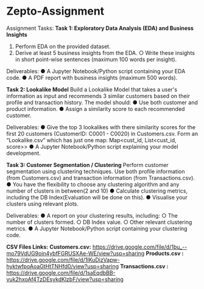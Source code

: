 # Zepto-Assignment

Assignment Tasks:
**Task 1: Exploratory Data Analysis (EDA) and Business Insights**
1. Perform EDA on the provided dataset.
2. Derive at least 5 business insights from the EDA.
○ Write these insights in short point-wise sentences (maximum 100 words per
insight).

Deliverables:
  ● A Jupyter Notebook/Python script containing your EDA code.
  ● A PDF report with business insights (maximum 500 words).

**Task 2: Lookalike Model**
Build a Lookalike Model that takes a user's information as input and recommends 3 similar
customers based on their profile and transaction history. The model should:
● Use both customer and product information.
● Assign a similarity score to each recommended customer.

Deliverables:
  ● Give the top 3 lookalikes with there similarity scores for the first 20 customers
  (CustomerID: C0001 - C0020) in Customers.csv. Form an “Lookalike.csv” which has
  just one map: Map<cust_id, List<cust_id, score>>
  ● A Jupyter Notebook/Python script explaining your model development.


**Task 3: Customer Segmentation / Clustering**
Perform customer segmentation using clustering techniques. Use both profile information
(from Customers.csv) and transaction information (from Transactions.csv).
● You have the flexibility to choose any clustering algorithm and any number of clusters in
between(2 and 10)
● Calculate clustering metrics, including the DB Index(Evaluation will be done on this).
● Visualise your clusters using relevant plots.

Deliverables:
  ● A report on your clustering results, including:
    ○ The number of clusters formed.
    ○ DB Index value.
    ○ Other relevant clustering metrics.
  ● A Jupyter Notebook/Python script containing your clustering code.



**CSV Files Links:**
  **Customers.csv:**
    https://drive.google.com/file/d/1bu_--mo79VdUG9oin4ybfFGRUSXAe-WE/view?usp=sharing
  **Products.csv :**
    https://drive.google.com/file/d/1IKuDizVapw-hyktwfpoAoaGtHtTNHfd0/view?usp=sharing
  **Transactions.csv :**
    https://drive.google.com/file/d/1saEqdbBB-vuk2hxoAf4TzDEsykdKlzbF/view?usp=sharing
